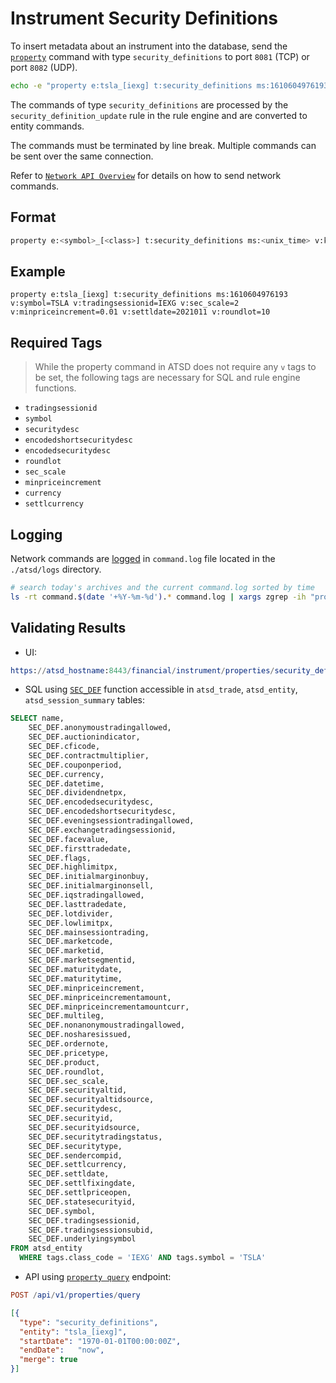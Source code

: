 # Instrument Security Definitions

To insert metadata about an instrument into the database, send the [`property`](../api/network/property.md) command with type `security_definitions` to port `8081` (TCP) or port `8082` (UDP).

```bash
echo -e "property e:tsla_[iexg] t:security_definitions ms:1610604976193 v:symbol=TSLA v:tradingsessionid=IEXG v:roundlot=10" > /dev/tcp/atsd_hostname/8081
```

The commands of type `security_definitions` are processed by the `security_definition_update` rule in the rule engine and are converted to entity commands.

The commands must be terminated by line break. Multiple commands can be sent over the same connection.

Refer to [`Network API Overview`](../api/network/README.md) for details on how to send network commands.

## Format

```bash
property e:<symbol>_[<class>] t:security_definitions ms:<unix_time> v:key=value [ v:key=value]
```

## Example

```ls
property e:tsla_[iexg] t:security_definitions ms:1610604976193 v:symbol=TSLA v:tradingsessionid=IEXG v:sec_scale=2 v:minpriceincrement=0.01 v:settldate=2021011 v:roundlot=10
```

## Required Tags

> While the property command in ATSD does not require any `v` tags to be set, the following tags are necessary for SQL and rule engine functions.

* `tradingsessionid`
* `symbol`
* `securitydesc`
* `encodedshortsecuritydesc`
* `encodedsecuritydesc`
* `roundlot`
* `sec_scale`
* `minpriceincrement`
* `currency`
* `settlcurrency`

## Logging

Network commands are [logged](../administration/logging.md) in `command.log` file located in the `./atsd/logs` directory.

```sh
# search today's archives and the current command.log sorted by time
ls -rt command.$(date '+%Y-%m-%d').* command.log | xargs zgrep -ih "property .* t:security_definitions"
```

## Validating Results

* UI:

```elm
https://atsd_hostname:8443/financial/instrument/properties/security_definitions?entity=TSLA_[IEXG]
```

* SQL using [`SEC_DEF`](./sql.md#sec_def) function accessible in `atsd_trade`, `atsd_entity`, `atsd_session_summary` tables:

```sql
SELECT name,
    SEC_DEF.anonymoustradingallowed,
    SEC_DEF.auctionindicator,
    SEC_DEF.cficode,
    SEC_DEF.contractmultiplier,
    SEC_DEF.couponperiod,
    SEC_DEF.currency,
    SEC_DEF.datetime,
    SEC_DEF.dividendnetpx,
    SEC_DEF.encodedsecuritydesc,
    SEC_DEF.encodedshortsecuritydesc,
    SEC_DEF.eveningsessiontradingallowed,
    SEC_DEF.exchangetradingsessionid,
    SEC_DEF.facevalue,
    SEC_DEF.firsttradedate,
    SEC_DEF.flags,
    SEC_DEF.highlimitpx,
    SEC_DEF.initialmarginonbuy,
    SEC_DEF.initialmarginonsell,
    SEC_DEF.iqstradingallowed,
    SEC_DEF.lasttradedate,
    SEC_DEF.lotdivider,
    SEC_DEF.lowlimitpx,
    SEC_DEF.mainsessiontrading,
    SEC_DEF.marketcode,
    SEC_DEF.marketid,
    SEC_DEF.marketsegmentid,
    SEC_DEF.maturitydate,
    SEC_DEF.maturitytime,
    SEC_DEF.minpriceincrement,
    SEC_DEF.minpriceincrementamount,
    SEC_DEF.minpriceincrementamountcurr,
    SEC_DEF.multileg,
    SEC_DEF.nonanonymoustradingallowed,
    SEC_DEF.nosharesissued,
    SEC_DEF.ordernote,
    SEC_DEF.pricetype,
    SEC_DEF.product,
    SEC_DEF.roundlot,
    SEC_DEF.sec_scale,
    SEC_DEF.securityaltid,
    SEC_DEF.securityaltidsource,
    SEC_DEF.securitydesc,
    SEC_DEF.securityid,
    SEC_DEF.securityidsource,
    SEC_DEF.securitytradingstatus,
    SEC_DEF.securitytype,
    SEC_DEF.sendercompid,
    SEC_DEF.settlcurrency,
    SEC_DEF.settldate,
    SEC_DEF.settlfixingdate,
    SEC_DEF.settlpriceopen,
    SEC_DEF.statesecurityid,
    SEC_DEF.symbol,
    SEC_DEF.tradingsessionid,
    SEC_DEF.tradingsessionsubid,
    SEC_DEF.underlyingsymbol
FROM atsd_entity
  WHERE tags.class_code = 'IEXG' AND tags.symbol = 'TSLA'
```

* API using [`property query`](../api/data/properties/query.md) endpoint:

```elm
POST /api/v1/properties/query
```

```json
[{
  "type": "security_definitions",
  "entity": "tsla_[iexg]",
  "startDate": "1970-01-01T00:00:00Z",
  "endDate":   "now",
  "merge": true
}]
```